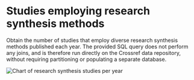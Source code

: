 # Studies employing research synthesis methods

Obtain the number of studies that employ diverse research synthesis methods published each year.
The provided SQL query does not perform any joins, and is therefore run directly on the Crossref data repository,
without requiring partitioning or populating a separate database.

![Chart of research synthesis studies per year](./research-synthesis.png)
